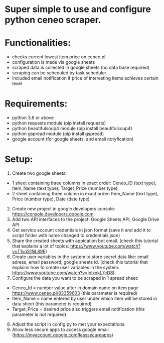 # Super simple to use and configure python ceneo scraper.

# Functionalities:
- checks current lowest item price on ceneo.pl
- configuration is made via google sheets
- scraped data is collected in google sheets (no data base required)
- scraping can be scheduled by task scheduler
- included email notification if price of interesting items achieves certain level 

# Requirements:
- python 3.6 or above
- python requests module (pip install requests)
- python  beautifulsoup4 module (pip install beautifulsoup4)
- python gspread module (pip install gspread)
- google account (for google sheets, and email notyfication)

# Setup:
1) Create two google sheets: 
 - 1 sheet containing  three columns in exact order: Ceneo_ID (text type), Item_Name (text type), Target_Price (number type), 
 - 2 sheet containing  three column in exact order: Item_Name (text type), Price (number type), Date (date type)
2) Create new project in google developers console: https://console.developers.google.com.
3) Add two API interfaces to the project: Google Sheets API, Google Drive API.
4) Get service account credentials in json format (save it and add it to script folder with name changed to credentials.json)
5) Share the created sheets with appication bot email. (check this tutorial that explains a lot of topics: https://www.youtube.com/watch?v=T1vqS1NL89E)
6) Create user variables in the system to store secret data like: email adress, email password, google sheets id. (check this tutorial that explains how to create user variables in the system: https://www.youtube.com/watch?v=IolxqkL7cD8).
7) Configure the data you want to be scraped in 1 spread sheet:
  - Ceneo_Id = number value after in domain name on item page https://www.ceneo.pl/83359603 (this parameter is required)
  - Item_Name = name entered by user under which item will be stored in data sheet (this parameter is required)
  - Target_Price = desired price also triggers email notification (this parameter is not required)
8) Adjust the script in config.py to met your expectations.
9) Allow less secure apps to access google email (https://myaccount.google.com/lesssecureapps)

